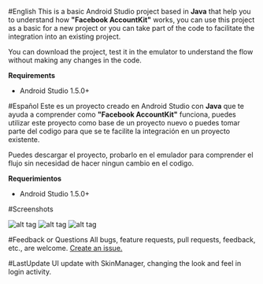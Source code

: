 #English
This is a basic Android Studio project based in __Java__ that help you to understand how __"Facebook AccountKit"__ works, you can use this project as a basic for a new project or you can take part of the code to facilitate the integration into an existing project.

You can download the project, test it in the emulator to understand the flow without making any changes in the code.

__Requirements__
* Android Studio 1.5.0+

#Español
Este es un proyecto creado en Android Studio con __Java__ que te ayuda a comprender como __"Facebook AccountKit"__ funciona, puedes utilizar este proyecto como base de un proyecto nuevo o puedes tomar parte del codigo para que se te facilite la integración en un proyecto existente.

Puedes descargar el proyecto, probarlo en el emulador para comprender el flujo sin necesidad de hacer ningun cambio en el codigo.

__Requerimientos__
* Android Studio 1.5.0+

#Screenshots

![alt tag](http://toolboxsv.com/i/AccountKit_1.png) ![alt tag](http://toolboxsv.com/i/AccountKit_2.png) ![alt tag](http://toolboxsv.com/i/AccountKit_3.png)

#Feedback or Questions
All bugs, feature requests, pull requests, feedback, etc., are welcome. [Create an issue.](https://github.com/elaniin/AccountKit-Android-Java/issues)

#LastUpdate
UI update with SkinManager, changing the look and feel in login activity.